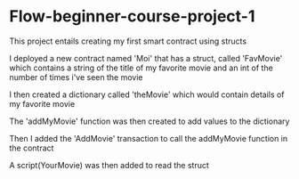 # Flow-beginner-course-project-1
This project entails creating my first smart contract using structs

I deployed a new contract named 'Moi' that has a struct, called 'FavMovie' which contains a string of the title of my favorite movie and an int of the number of times i've seen the movie

I then created a dictionary called 'theMovie' which would contain details of my favorite movie

The 'addMyMovie' function was then created to add values to the dictionary

Then I added the 'AddMovie' transaction to call the addMyMovie function in the contract

A script(YourMovie) was then added to read the struct

